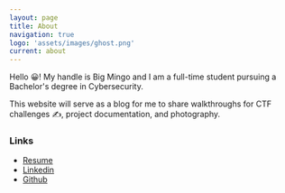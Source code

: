 ```yaml
---
layout: page
title: About
navigation: true
logo: 'assets/images/ghost.png'
current: about
---
```


Hello 😀! My handle is Big Mingo and I am a full-time student pursuing a Bachelor's degree in Cybersecurity. 

This website will serve as a blog for me to share walkthroughs for CTF challenges ✍, project documentation, and photography.


<h3 id="links"> <strong>Links</strong> </h3> <ul> <li><a href="https://github.com/limon768" target="_blank" rel="noopener">Resume</a></li> <li><a href="https://www.linkedin.com/in/austin-ingram-a185b1256/" target="_blank" rel="noopener">Linkedin</a></li> <li><a href="https://github.com/bigmingo" target="_blank" rel="noopener">Github</a></li> </ul>
